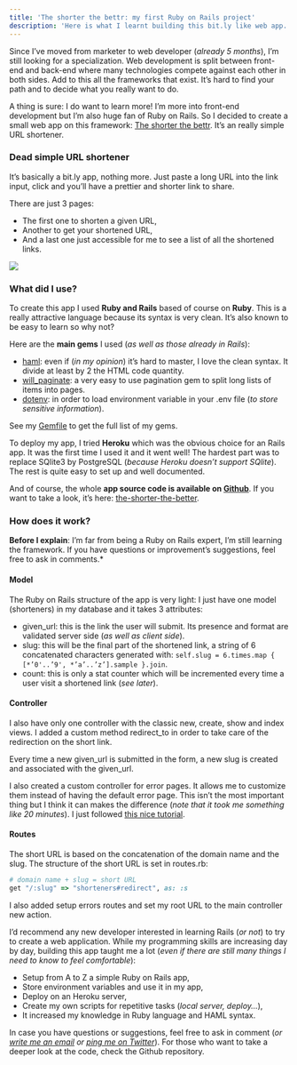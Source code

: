 ```yaml
---
title: 'The shorter the bettr: my first Ruby on Rails project'
description: 'Here is what I learnt building this bit.ly like web app.'
---
```


Since I’ve moved from marketer to web developer (*already 5 months*), I’m still looking for a specialization. Web development is split between front-end and back-end where many technologies compete against each other in both sides. Add to this all the frameworks that exist. It’s hard to find your path and to decide what you really want to do.

A thing is sure: I do want to learn more! I’m more into front-end development but I’m also huge fan of Ruby on Rails. So I decided to create a small web app on this framework: [The shorter the bettr](http://www.shrtbtr.com). It’s an really simple URL shortener.

### Dead simple URL shortener

It’s basically a bit.ly app, nothing more. Just paste a long URL into the link input, click and you’ll have a prettier and shorter link to share.

There are just 3 pages:

- The first one to shorten a given URL,
- Another to get your shortened URL,
- And a last one just accessible for me to see a list of all the shortened links.

![](https://cdn-images-1.medium.com/max/2818/1*xmzSx_sJptzhLR-K9FjWAQ.png)

### What did I use?

To create this app I used **Ruby and Rails** based of course on **Ruby**. This is a really attractive language because its syntax is very clean. It’s also known to be easy to learn so why not?

Here are the **main gems** I used (*as well as those already in Rails*):

- [haml](https://github.com/haml/haml): even if (*in my opinion*) it’s hard to master, I love the clean syntax. It divide at least by 2 the HTML code quantity.
- [will_paginate](https://github.com/mislav/will_paginate): a very easy to use pagination gem to split long lists of items into pages.
- [dotenv](https://github.com/bkeepers/dotenv): in order to load environment variable in your .env file (*to store sensitive information*).

See my [Gemfile](https://github.com/bellangerq/the-shorter-the-better/blob/master/Gemfile) to get the full list of my gems.

To deploy my app, I tried **Heroku** which was the obvious choice for an Rails app. It was the first time I used it and it went well! The hardest part was to replace SQlite3 by PostgreSQL (*because Heroku doesn’t support SQlite*). The rest is quite easy to set up and well documented.

And of course, the whole **app source code is available on [Github](https://github.com/bellangerq/the-shorter-the-better)**. If you want to take a look, it’s here:
[the-shorter-the-better](https://github.com/bellangerq/the-shorter-the-better).

### How does it work?

**Before I explain**: I’m far from being a Ruby on Rails expert, I’m still learning the framework. If you have questions or improvement’s suggestions, feel free to ask in comments.*

#### Model

The Ruby on Rails structure of the app is very light: I just have one model (shorteners) in my database and it takes 3 attributes:

- given_url: this is the link the user will submit. Its presence and format are validated server side (*as well as client side*).
- slug: this will be the final part of the shortened link, a string of 6 concatenated characters generated with: `self.slug = 6.times.map { [*’0'..’9', *’a’..’z’].sample }.join`.
- count: this is only a stat counter which will be incremented every time a user visit a shortened link (*see later*).

#### Controller

I also have only one controller with the classic new, create, show and index views. I added a custom method redirect_to in order to take care of the redirection on the short link.

Every time a new given_url is submitted in the form, a new slug is created and associated with the given_url.

I also created a custom controller for error pages. It allows me to customize them instead of having the default error page. This isn’t the most important thing but I think it can makes the difference (*note that it took me something like 20 minutes*). I just followed [this nice tutorial](https://mattbrictson.com/dynamic-rails-error-pages).

#### Routes

The short URL is based on the concatenation of the domain name and the slug. The structure of the short URL is set in routes.rb:

```ruby
# domain name + slug = short URL
get "/:slug" => "shorteners#redirect", as: :s
```

I also added setup errors routes and set my root URL to the main controller new action.

I’d recommend any new developer interested in learning Rails (*or not*) to try to create a web application. While my programming skills are increasing day by day, building this app taught me a lot (*even if there are still many things I need to know to feel comfortable*):

- Setup from A to Z a simple Ruby on Rails app,
- Store environment variables and use it in my app,
- Deploy on an Heroku server,
- Create my own scripts for repetitive tasks (*local server, deploy…*),
- It increased my knowledge in Ruby language and HAML syntax.

In case you have questions or suggestions, feel free to ask in comment (*or [write me an email](mailto:hello@quentin-bellanger.fr) or [ping me on Twitter](http://www.twitter.com/bellanger_q)*). For those who want to take a deeper look at the code, check the Github repository.
